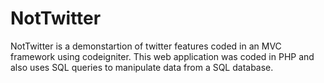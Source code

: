 # NotTwitter
NotTwitter is a demonstartion of twitter features coded in an MVC framework using codeigniter. This web application was coded in PHP and also uses SQL queries to manipulate data from a SQL database.
